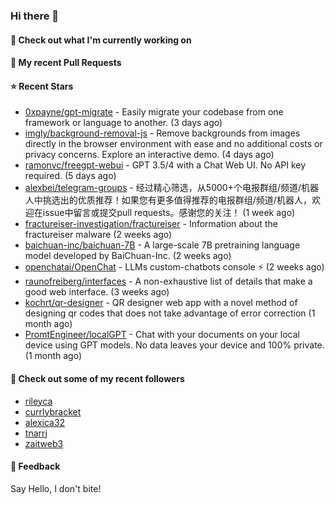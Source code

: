 ### Hi there 👋

#### 👷 Check out what I'm currently working on

#### 🔨 My recent Pull Requests


#### ⭐ Recent Stars

- [0xpayne/gpt-migrate](https://github.com/0xpayne/gpt-migrate) - Easily migrate your codebase from one framework or language to another. (3 days ago)
- [imgly/background-removal-js](https://github.com/imgly/background-removal-js) - Remove backgrounds from images directly in the browser environment with ease and no additional costs or privacy concerns. Explore an interactive demo. (4 days ago)
- [ramonvc/freegpt-webui](https://github.com/ramonvc/freegpt-webui) - GPT 3.5/4 with a Chat Web UI. No API key required. (5 days ago)
- [alexbei/telegram-groups](https://github.com/alexbei/telegram-groups) - 经过精心筛选，从5000&#43;个电报群组/频道/机器人中挑选出的优质推荐！如果您有更多值得推荐的电报群组/频道/机器人，欢迎在issue中留言或提交pull requests。感谢您的关注！ (1 week ago)
- [fractureiser-investigation/fractureiser](https://github.com/fractureiser-investigation/fractureiser) - Information about the fractureiser malware (2 weeks ago)
- [baichuan-inc/baichuan-7B](https://github.com/baichuan-inc/baichuan-7B) - A large-scale 7B pretraining language model developed by BaiChuan-Inc. (2 weeks ago)
- [openchatai/OpenChat](https://github.com/openchatai/OpenChat) - LLMs custom-chatbots console ⚡ (2 weeks ago)
- [raunofreiberg/interfaces](https://github.com/raunofreiberg/interfaces) - A non-exhaustive list of details that make a good web interface. (3 weeks ago)
- [kochrt/qr-designer](https://github.com/kochrt/qr-designer) - QR designer web app with a novel method of designing qr codes that does not take advantage of error correction (1 month ago)
- [PromtEngineer/localGPT](https://github.com/PromtEngineer/localGPT) - Chat with your documents on your local device using GPT models. No data leaves your device and 100% private.  (1 month ago)

#### 👯 Check out some of my recent followers

- [rileyca](https://github.com/rileyca)
- [currlybracket](https://github.com/currlybracket)
- [alexica32](https://github.com/alexica32)
- [tnarrj](https://github.com/tnarrj)
- [zaitweb3](https://github.com/zaitweb3)

#### 💬 Feedback

Say Hello, I don't bite!